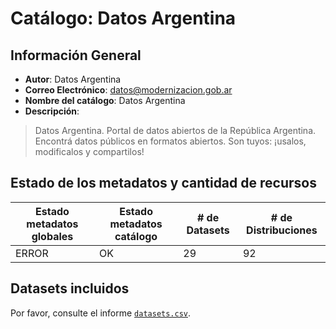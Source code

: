 
# Catálogo: Datos Argentina

## Información General

- **Autor**: Datos Argentina
- **Correo Electrónico**: datos@modernizacion.gob.ar
- **Nombre del catálogo**: Datos Argentina
- **Descripción**:

> Datos Argentina. Portal de datos abiertos de la República Argentina. Encontrá datos públicos en formatos abiertos. Son tuyos: ¡usalos, modificalos y compartilos!

## Estado de los metadatos y cantidad de recursos

Estado metadatos globales | Estado metadatos catálogo | # de Datasets | # de Distribuciones
--------------------------|---------------------------|---------------|--------------------
ERROR | OK | 29 | 92

## Datasets incluidos

Por favor, consulte el informe [`datasets.csv`](datasets.csv).
